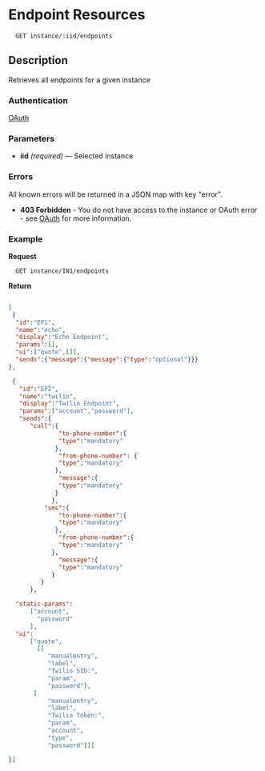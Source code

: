 # Endpoint Resources

```
  GET instance/:iid/endpoints
```

## Description

Retrieves all endpoints for a given instance

### Authentication

[OAuth](https://github.com/userevents/charon)

### Parameters

- **iid** _(required)_ — Selected instance

### Errors

All known errors will be returned in a JSON map with key "error".

- **403 Forbidden** - You do not have access to the instance or OAuth error - see [OAuth](https://github.com/userevents/charon) for more information.

### Example
**Request**

```
  GET instance/IN1/endpoints
```

**Return**

```json

[
 {
  "id":"EP1",
  "name":"echo",
  "display":"Echo Endpoint",
  "params":[],
  "ui":["quote",[]],
  "sends":{"message":{"message":{"type":"optional"}}}
},

 {
   "id":"EP2",
   "name":"twilio",
   "display":"Twilio Endpoint",
   "params":["account","password"],
   "sends":{
      "call":{
              "to-phone-number":{
              "type":"mandatory"
             },
              "from-phone-number": {
              "type":"mandatory"
             },
              "message":{
              "type":"mandatory"
             }
            },
          "sms":{
              "to-phone-number":{
              "type":"mandatory"
             },
              "from-phone-number":{
              "type":"mandatory"
            },
              "message":{
              "type":"mandatory"
            }
         }
      },

  "static-params":
      ["account",
        "password"
      ],
  "ui":
      ["quote",
        [[
           "manualentry",
           "label",
           "Twilio SID:",
           "param",
           "password"],
       [   
           "manualentry",
           "label",
           "Twilio Token:",
           "param", 
           "account",
           "type",
           "password"]]]

}]

```
